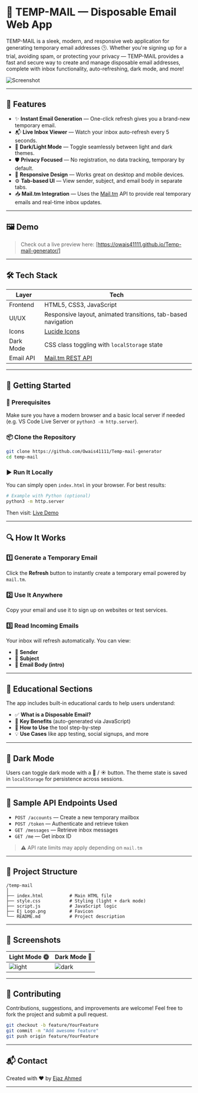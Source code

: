 # 📧 TEMP-MAIL — Disposable Email Web App

TEMP-MAIL is a sleek, modern, and responsive web application for generating temporary email addresses 🕒. Whether you're signing up for a trial, avoiding spam, or protecting your privacy — TEMP-MAIL provides a fast and secure way to create and manage disposable email addresses, complete with inbox functionality, auto-refreshing, dark mode, and more!

![Screenshot](https://github.com/user-attachments/assets/315406d0-a619-4f9d-8b20-b2353b10f02e)

---

## 🌟 Features

- ✨ **Instant Email Generation** — One-click refresh gives you a brand-new temporary email.
- 📬 **Live Inbox Viewer** — Watch your inbox auto-refresh every 5 seconds.
- 🔄 **Dark/Light Mode** — Toggle seamlessly between light and dark themes.
- 🛡️ **Privacy Focused** — No registration, no data tracking, temporary by default.
- 📱 **Responsive Design** — Works great on desktop and mobile devices.
- ⚙️ **Tab-based UI** — View sender, subject, and email body in separate tabs.
- 📥 **Mail.tm Integration** — Uses the [Mail.tm](https://docs.mail.tm/) API to provide real temporary emails and real-time inbox updates.

---

## 🖼️ Demo

> Check out a live preview here: [https://owais41111.github.io/Temp-mail-generator/]

---

## 🛠️ Tech Stack

| Layer       | Tech                                                                 |
|-------------|----------------------------------------------------------------------|
| Frontend    | HTML5, CSS3, JavaScript                                              |
| UI/UX       | Responsive layout, animated transitions, tab-based navigation        |
| Icons       | [Lucide Icons](https://lucide.dev/)                                 |
| Dark Mode   | CSS class toggling with `localStorage` state                         |
| Email API   | [Mail.tm REST API](https://docs.mail.tm/)                           |

---

## 🚀 Getting Started

### 🧱 Prerequisites

Make sure you have a modern browser and a basic local server if needed (e.g. VS Code Live Server or `python3 -m http.server`).

### 📦 Clone the Repository

```bash
git clone https://github.com/Owais41111/Temp-mail-generator
cd temp-mail
```

### ▶️ Run It Locally

You can simply open `index.html` in your browser. For best results:

```bash
# Example with Python (optional)
python3 -m http.server
```

Then visit: [Live Demo](https://owais41111.github.io/Temp-mail-generator/)

---

## 🔍 How It Works

### 1️⃣ Generate a Temporary Email
Click the **Refresh** button to instantly create a temporary email powered by `mail.tm`.

### 2️⃣ Use It Anywhere
Copy your email and use it to sign up on websites or test services.

### 3️⃣ Read Incoming Emails
Your inbox will refresh automatically. You can view:
- 📩 **Sender**
- 📝 **Subject**
- 🧾 **Email Body (intro)**

---

## 🧠 Educational Sections

The app includes built-in educational cards to help users understand:

- ✅ **What is a Disposable Email?**
- 🎯 **Key Benefits** (auto-generated via JavaScript)
- 🔧 **How to Use** the tool step-by-step
- 💡 **Use Cases** like app testing, social signups, and more

---

## 🎨 Dark Mode

Users can toggle dark mode with a 🌙 / ☀️ button. The theme state is saved in `localStorage` for persistence across sessions.

---

## 🧪 Sample API Endpoints Used

- `POST /accounts` — Create a new temporary mailbox
- `POST /token` — Authenticate and retrieve token
- `GET /messages` — Retrieve inbox messages
- `GET /me` — Get inbox ID

> ⚠️ API rate limits may apply depending on `mail.tm`

---

## 📂 Project Structure

```
/temp-mail
│
├── index.html          # Main HTML file
├── style.css           # Styling (light + dark mode)
├── script.js           # JavaScript logic
├── Ej Logo.png         # Favicon
└── README.md           # Project description
```

---

## 📸 Screenshots

| Light Mode 🌞 | Dark Mode 🌙 |
|---------------|-------------|
| ![light](https://github.com/user-attachments/assets/1b6f34c6-b995-43df-b838-0360fb25fd29) | ![dark](https://github.com/user-attachments/assets/59fc2fb4-788f-49ce-87fa-accfd176d718) |

---

## 🤝 Contributing

Contributions, suggestions, and improvements are welcome! Feel free to fork the project and submit a pull request.

```bash
git checkout -b feature/YourFeature
git commit -m "Add awesome feature"
git push origin feature/YourFeature
```

---

## 📬 Contact

Created with ❤️ by [Ejaz Ahmed](https://github.com/Owais41111)

---
